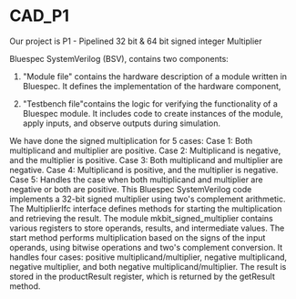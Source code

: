 # CAD_P1
Our project is P1 - Pipelined 32 bit & 64 bit signed integer Multiplier

Bluespec SystemVerilog (BSV), contains two components:
1. "Module file" contains the hardware description of a module written in Bluespec. It defines the implementation of the hardware component, 

2. "Testbench file"contains the logic for verifying the functionality of a Bluespec module. It includes code to create instances of the module, apply inputs, and observe outputs during simulation.

We have done the signed multiplication for 5 cases:
    Case 1: Both multiplicand and multiplier are positive.
    Case 2: Multiplicand is negative, and the multiplier is positive.
    Case 3: Both multiplicand and multiplier are negative.
    Case 4: Multiplicand is positive, and the multiplier is negative.
    Case 5: Handles the case when both multiplicand and multiplier are negative or both are positive.
This Bluespec SystemVerilog code implements a 32-bit signed multiplier using two's complement arithmetic. The MultiplierIfc interface defines methods for starting the multiplication and retrieving the result. The module mkbit_signed_multiplier contains various registers to store operands, results, and intermediate values. The start method performs multiplication based on the signs of the input operands, using bitwise operations and two's complement conversion. It handles four cases: positive multiplicand/multiplier, negative multiplicand, negative multiplier, and both negative multiplicand/multiplier. The result is stored in the productResult register, which is returned by the getResult method.
